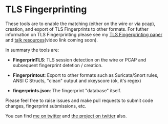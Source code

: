 # TLS Fingerprinting

These tools are to enable the matching (either on the wire or via pcap),
creation, and export of TLS Fingerprints to other formats.  For futher
information on TLS Fingerprinting please see my [TLS Fingerprinting paper][1]
and [talk resources][2](video link coming soon).

In summary the tools are:

* **FingerprinTLS**: TLS session detection on the wire or PCAP and subsequent fingerprint detetion / creation.

* **Fingerprintout**: Export to other formats such as Suricata/Snort rules, ANSI C Structs, "clean" output and xkeyscore (ok, it's regex)

* **fingerprints.json**: The fingerprint "database" itself.

Please feel free to raise issues and make pull requests to submit code changes, fingerprint submissions, etc.

You can find [me on twitter][3] and [the project on twitter][4] also.


[1]: https://blog.squarelemon.com/tls-fingerprinting/
[2]: https://blog.squarelemon.com/blog/2015/09/25/tls-fingerprinting-resources/
[3]: https://twitter.com/synackpse
[4]: https://twitter.com/FingerprinTLS
